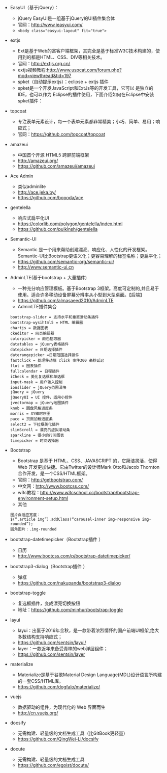 - EasyUI（基于jQuery）：    
    - jQuery EasyUI是一组基于jQuery的UI插件集合体
    - 官网：http://www.jeasyui.com/
    - ```<body class="easyui-layout" fit="true"> ```

- extjs
    - Ext是基于Web的富客户端框架，其完全是基于标准W3C技术构建的，使用到的都是HTML、CSS、DIV等相关技术。
    - 官网：http://extjs.org.cn/
    - extjs视频教程:http://www.uspcat.com/forum.php?mod=viewthread&tid=197
    - spket（自动提示extjs）：eclipse + extjs 插件
    - spket是一个开发JavaScript和ExtJs等的开发工具，它可以 是独立的IDE，也可以作为 Eclipse的插件使用，下面介绍如何在Eclipse中安装spket插件：

- topcoat
    - 专注表单元素设计，每一个表单元素都非常精美；小巧、简单、易用；响应式；
    - 官网：https://github.com/topcoat/topcoat

- amazeui
    - 中国首个开源 HTML5 跨屏前端框架
    - http://amazeui.org/
    - https://github.com/amazeui/amazeui

- Ace Admin
    - 类似adminlite
    - http://ace.jeka.by/
    - https://github.com/bopoda/ace

- gentelella
    - 响应式扁平化UI
    - https://colorlib.com/polygon/gentelella/index.html
    - https://github.com/puikinsh/gentelella

- Semantic-UI
    - Semantic 是一个用来帮助创建漂亮、响应化、人性化的开发框架。Semantic-UI比Bootstrap更语义化；更容易理解的标签名称；更扁平化；
    - https://github.com/semantic-org/semantic-ui/
    - http://www.semantic-ui.cn

- AdminLTE(基于bootstrap + 大量插件)
    - 一种充分响应管理模板。基于Bootstrap 3框架。高度可定制的,并且易于使用。适合许多移动设备屏幕分辨率从小型到大型桌面。【后端】
    - https://github.com/almasaeed2010/AdminLTE
    - AdminLTE插件集合
    ```
    bootstrap-slider = 支持水平和垂直滑动条插件
    bootstrap-wysihtml5 = HTML 编辑器
    chartjs = 数据图表
    ckeditor = 网页编辑器
    colorpicker = 颜色拾取器
    datatables = jQuery表格插件
    datepicker = 日期选择插件
    daterangepicker =日期范围选择插件
    fastclick = 处理移动端 click 事件300 毫秒延迟
    flot = 图表插件
    fullcalendar = 日程插件
    iCheck = 美化复选框和单选框
    input-mask = 用户输入控制
    ionslider = jQuery范围滑块
    jQuery = jQuery
    jQueryUI = UI 控件，适用小控件
    jvectormap = jQuery地图插件
    knob = 圆盘风格进度条
    morris = XY轴时序图
    pace = 页面加载进度条
    select2 = 下拉框美化插件
    slimScroll = 漂亮的虚拟滚动条
    sparkline = 很小的行间图表
    timepicker = 时间选择器
    ```

- Bootstrap
    - Bootstrap 是基于 HTML、CSS、JAVASCRIPT 的，它简洁灵活，使得 Web 开发更加快捷。它由Twitter的设计师Mark Otto和Jacob Thornton合作开发，是一个CSS/HTML框架。
    - 官网：http://getbootstrap.com/ 
    - 中文网：http://www.bootcss.com/
    - w3c教程：http://www.w3cschool.cc/bootstrap/bootstrap-environment-setup.html
    - 其他
    ```
    图片自适应宽度：
    $(“.article img”).addClass(“carousel-inner img-responsive img-rounded”);
    圆角图片：.img-rounded
    ```
    
- bootstrap-datetimepicker（Bootstrap插件 ）
    - 日历
    - http://www.bootcss.com/p/bootstrap-datetimepicker/

- bootstrap3-dialog（Bootstrap插件 ）
    - 弹框
    - https://github.com/nakupanda/bootstrap3-dialog 
    
- bootstrap-toggle
    - 复选框插件，变成漂亮切换按钮
    - 地址：https://github.com/minhur/bootstrap-toggle

- layui
    - layui：出蛋于2016年金秋，是一款带着浓烈情怀的国产前端UI框架,绝大多数结构支持响应式；
    - https://github.com/sentsin/layui/
    - layer：一款近年来备受青睐的web弹层组件；
    - https://github.com/sentsin/layer

- materialize
    - Materialize是基于谷歌Material Design Language(MDL)设计语言所构建的一套CSS/HTML库。
    - https://github.com/dogfalo/materialize/

- vuejs
    - 数据驱动的组件，为现代化的 Web 界面而生
    - http://cn.vuejs.org/
    
- docsify
    - 无需构建、轻量级的文档生成工具（比GitBook更轻量）
    - https://github.com/QingWei-Li/docsify
    
- docute
    - 无需构建、轻量级的文档生成工具
    - https://github.com/egoist/docute/